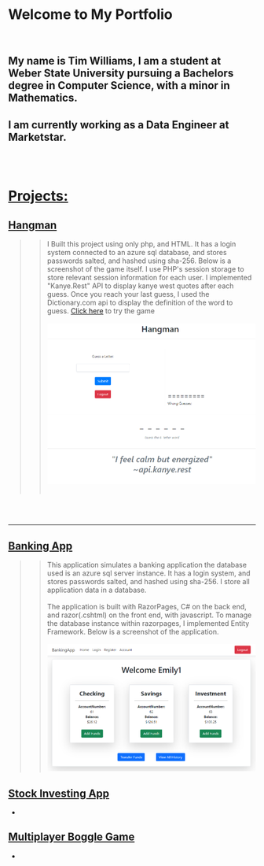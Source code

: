 # Welcome to My Portfolio
<br/>

## My name is Tim Williams, I am a student at Weber State University pursuing a Bachelors degree in Computer Science, with a minor in Mathematics. 
## I am currently working as a Data Engineer at Marketstar.
<br/> <br/>
# <u>Projects:</u>

## [Hangman](https://github.com/timw5/sliceofbread.epizy)
>>I Built this project using only php, and HTML. It has a login system connected to an azure sql database, and stores passwords salted, and hashed using sha-256. Below is a screenshot of the game itself. I use PHP's session storage to store relevant session information for each user. I implemented "Kanye.Rest" API to display kanye west quotes after each guess. Once you reach your last guess, I used the Dictionary.com api to display the definition of the word to guess.
[Click here](https://sliceofbread.epizy.com/Hangman/Login.php) to try the game
<br><br/>
![Hangman](/Assets/Hangman.png)
<br><br/>
>>
<br><br/>
<hr>

## [Banking App](https://github.com/timw5/BankingApp)
>> This application simulates a banking application the database used is an azure sql server instance. It has a login system, and stores passwords salted, and hashed using sha-256. I store all application data in a database.<br><br/>
>>The application is built with RazorPages, C# on the back end, and razor(.cshtml) on the front end, with javascript. To manage the database instance within razorpages, I implemented Entity Framework. Below is a screenshot of the application. 
<br><br/>
![BankingApp](/Assets/banking.png)



## [Stock Investing App](https://github.com/timw5/StockTradingApp)
- 

## [Multiplayer Boggle Game](https://github.com/timw5/Boggle)
- 




